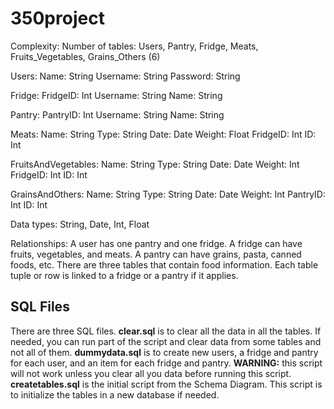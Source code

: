 # 350project

Complexity:
Number of tables: Users, Pantry, Fridge, Meats, Fruits_Vegetables, Grains_Others (6)

Users: 
  Name: String
  Username: String
  Password: String
  
Fridge:
  FridgeID: Int
  Username: String
  Name: String
  
Pantry:
  PantryID: Int
  Username: String
  Name: String
  
Meats:
  Name: String
  Type: String
  Date: Date
  Weight: Float
  FridgeID: Int
  ID: Int
  
FruitsAndVegetables:
  Name: String
  Type: String
  Date: Date
  Weight: Int
  FridgeID: Int
  ID: Int
  
GrainsAndOthers:
  Name: String
  Type: String
  Date: Date
  Weight: Int
  PantryID: Int
  ID: Int
  
Data types: String, Date, Int, Float

Relationships: A user has one pantry and one fridge. A fridge can have fruits, vegetables, and meats. A pantry can have grains, pasta, canned foods, etc. 
There are three tables that contain food information. Each table tuple or row is linked to a fridge or a pantry if it applies.

## SQL Files
There are three SQL files.
**clear.sql** is to clear all the data in all the tables. If needed, you can run part of the script and clear data from some tables and not all of them.
**dummydata.sql** is to create new users, a fridge and pantry for each user, and an item for each fridge and pantry. **WARNING:** this script will not work unless you clear all you data before running this script. 
**createtables.sql** is the initial script from the Schema Diagram. This script is to initialize the tables in a new database if needed.
